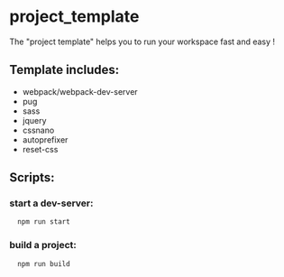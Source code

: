 # project_template
The "project template" helps you to run your workspace fast and easy !

## Template includes:

- webpack/webpack-dev-server
- pug
- sass
- jquery
- cssnano
- autoprefixer
- reset-css

## Scripts:

  ### start a dev-server: 
  ```sh
    npm run start
  ```
    
  ### build a project:
  ```sh
    npm run build
  ```


